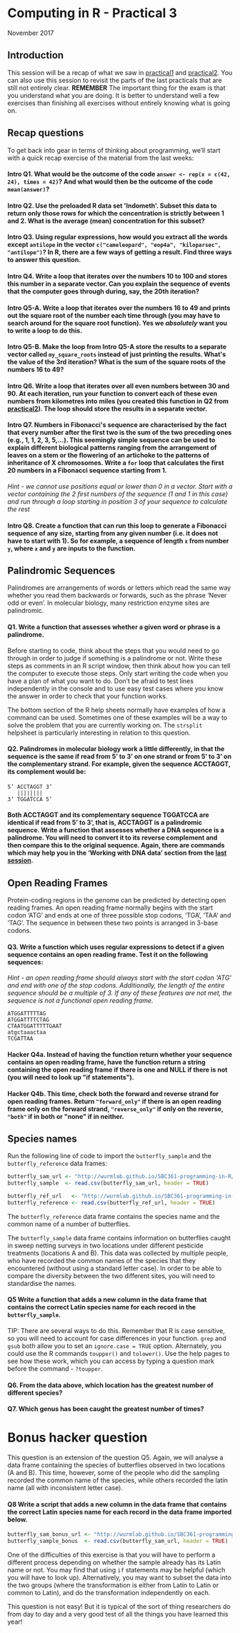 # Computing in R - Practical 3

November 2017

## Introduction

This session will be a recap of what we saw in [practical1](https://wurmlab.github.io/SBC361-programming-in-R/practical1.html) and [practical2](https://wurmlab.github.io/SBC361-programming-in-R/practical2.html). You can also use this session to revisit the parts of the last practicals that are still not entirely clear.
**REMEMBER** The important thing for the exam is that you understand what you are doing. It is better to understand well a few exercises than finishing all exercises without entirely knowing what is going on.

## Recap questions
To get back into gear in terms of thinking about programming, we’ll start with a quick recap exercise of the material from the last weeks:

#### Intro Q1. What would be the outcome of the code `answer <- rep(x = c(42, 24), times = 42)`? And what would then be the outcome of the code `mean(answer)`?

#### Intro Q2. Use the preloaded R data set 'Indometh'. Subset this data to return only those rows for which the concentration is strictly between 1 and 2. What is the average (mean) concentration for this subset?

#### Intro Q3. Using regular expressions, how would you extract all the words except `antilope` in the vector `c("cameleopard", "eop4a", "kiloparsec", "antilope")`? In R, there are a few ways of getting a result. Find three ways to answer this question.

#### Intro Q4. Write a loop that iterates over the numbers 10 to 100 and stores this number in a separate vector. Can you explain the sequence of events that the computer goes through during, say, the 20th iteration?

#### Intro Q5-A. Write a loop that iterates over the numbers 16 to 49 and prints out the square root of the number each time through (you may have to search around for the square root function). Yes we *absolutely* want you to write a loop to do this.

#### Intro Q5-B. Make the loop from Intro Q5-A store the results to a separate vector called `my_square_roots` instead of just printing the results. What's the value of the 3rd iteration? What is the sum of the square roots of the numbers 16 to 49?

#### Intro Q6. Write a loop that iterates over all even numbers between 30 and 90. At each iteration, run your function to convert each of these even numbers from kilometres into miles (you created this function in Q2 from [practical2](https://wurmlab.github.io/SBC361-programming-in-R/practical2.html)). The loop should store the results in a separate vector.

#### Intro Q7. Numbers in Fibonacci's sequence are characterised by the fact that every number after the first two is the sum of the two preceding ones (e.g., 1, 1, 2, 3, 5,...). This seemingly simple sequence can be used to explain different biological patterns ranging from the arrangement of leaves on a stem or the flowering of an artichoke to the patterns of inheritance of X chromosomes. Write a `for` loop that calculates the first 20 numbers in a Fibonacci sequence starting from 1.

*Hint - we cannot use positions equal or lower than 0 in a vector. Start with a vector containing the 2 first numbers of the sequence (1 and 1 in this case) and run through a loop starting in position 3 of your sequence to calculate the rest*

#### Intro Q8. Create a function that can run this loop to generate a Fibonacci sequence of any size, starting from any given number (i.e. it does not have to start with 1). So for example, a sequence of length `x` from number `y`, where `x` and `y` are inputs to the function.

## Palindromic Sequences

Palindromes are arrangements of words or letters which read the same way whether you read them backwards or forwards, such as the phrase ‘Never odd or even’. In molecular biology, many restriction enzyme sites are palindromic.

#### Q1. Write a function that assesses whether a given word or phrase is a palindrome.
Before starting to code, think about the steps that you would need to go through in order to judge if something is a palindrome or not. Write these steps as comments in an R script window, then think about how you can tell the computer to execute those steps. Only start writing the code when you have a plan of what you want to do. Don’t be afraid to test lines independently in the console and to use easy test cases where you know the answer in order to check that your function works.

The bottom section of the R help sheets normally have examples of how a command can be used. Sometimes one of these examples will be a way to solve the problem that you are currently working on. The `strsplit` helpsheet is particularly interesting in relation to this question.

#### Q2. Palindromes in molecular biology work a little differently, in that the sequence is the same if read from 5’ to 3’ on one strand or from 5’ to 3’ on the complementary strand. For example, given the sequence ACCTAGGT, its complement would be:
```
5’ ACCTAGGT 3’
   ||||||||
3’ TGGATCCA 5’
```
#### Both ACCTAGGT and its complementary sequence TGGATCCA are identical if read from 5’ to 3’, that is, ACCTAGGT is a palindromic sequence. Write a function that assesses whether a DNA sequence is a palindrome. You will need to convert it to its reverse complement and then compare this to the original sequence. Again, there are commands which may help you in the ‘Working with DNA data’ section from the [last session](https://wurmlab.github.io/SBC361-programming-in-R/practical2.html).

## Open Reading Frames
Protein-coding regions in the genome can be predicted by detecting open reading frames. An open reading frame normally begins with the start codon ‘ATG’ and ends at one of three possible stop codons, ‘TGA’, ‘TAA’ and ‘TAG’. The sequence in between these two points is arranged in 3-base codons.

#### Q3. Write a function which uses regular expressions to detect if a given sequence contains an open reading frame. Test it on the following sequences:

*Hint - an open reading frame should always start with the start codon 'ATG' and end with one of the stop codons. Additionally, the length of the entire sequence should be a multiple of 3. If any of these features are not met, the sequence is not a functional open reading frame.*

```
ATGGATTTTTAG
ATGGATTTTCTAG
CTAATGGATTTTTGAAT
atgctaaactaa
TCGATTAA
```

#### Hacker Q4a. Instead of having the function return whether your sequence contains an open reading frame, have the function return a string containing the open reading frame if there is one and NULL if there is not (you will need to look up "if statements").

#### Hacker Q4b. This time, check both the forward and reverse strand for open reading frames. Return `"forward_only"` if there is an open reading frame only on the forward strand, `"reverse_only"` if only on the reverse, `"both"` if in both or "none" if in neither.

## Species names
Run the following line of code to import the `butterfly_sample` and the `butterfly_reference` data frames:

```R
butterfly_sam_url <- "http://wurmlab.github.io/SBC361-programming-in-R/butterfly_sample.csv"
butterfly_sample  <- read.csv(butterfly_sam_url, header = TRUE)

butterfly_ref_url   <- "http://wurmlab.github.io/SBC361-programming-in-R/butterfly_reference.csv"
butterfly_reference <- read.csv(butterfly_ref_url, header = TRUE)
```

The `butterfly_reference` data frame contains the species name and the common name of a number of butterflies.

The `butterfly_sample` data frame contains information on butterflies caught in sweep netting surveys in two locations under different pesticide treatments (locations A and B). This data was collected by multiple people, who have recorded the common names of the species that they encountered (without using a standard letter case). In order to be able to compare the diversity between the two different sites, you will need to standardise the names.

#### Q5 Write a function that adds a new column in the data frame that contains the correct Latin species name for each record in the `butterfly_sample`.

TIP: There are several ways to do this. Remember that R is case sensitive, so you will need to account for case differences in your function. `grep` and `gsub` both allow you to set an `ignore.case = TRUE` option. Alternately, you could use the R commands `toupper()` and `tolower()`. Use the help pages to see how these work, which you can access by typing a question mark before the command - `?toupper`.

#### Q6. From the data above, which location has the greatest number of different species?

#### Q7. Which genus has been caught the greatest number of times?

# Bonus hacker question

This question is an extension of the question Q5. Again, we will analyse a data frame containing the species of butterflies observed in two locations (A and B). This time, however, some of the people who did the sampling recorded the common name of the species, while others recorded the latin name (all with inconsistent letter case).

#### Q8 Write a script that adds a new column in the data frame that contains the correct Latin species name for each record in the data frame imported below.

```R
butterfly_sam_bonus_url <- "http://wurmlab.github.io/SBC361-programming-in-R/butterfly_sample_bonus.csv"
butterfly_sample_bonus  <- read.csv(butterfly_sam_url, header = TRUE)
```

One of the difficulties of this exercise is that you will have to perform a different process depending on whether the sample already has its Latin name or not. You may find that using `if` statements may be helpful (which you will have to look up). Alternatively, you may want to subset the data into the two groups (where the transformation is either from Latin to Latin or common to Latin), and do the transformation independently on each.

This question is not easy! But it is typical of the sort of thing researchers do from day to day and a very good test of all the things you have learned this year!
